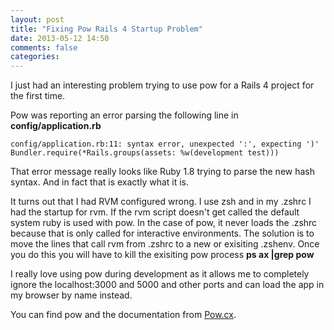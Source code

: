 ```yaml
---
layout: post
title: "Fixing Pow Rails 4 Startup Problem"
date: 2013-05-12 14:50
comments: false
categories: 
---
```

I just had an interesting problem trying to use pow for a Rails 4 project for the first time.

Pow was reporting an error parsing the following line in  **config/application.rb**

```
config/application.rb:11: syntax error, unexpected ':', expecting ')'
Bundler.require(*Rails.groups(assets: %w(development test)))
```

That error message really looks like Ruby 1.8 trying to parse the new hash syntax. And in fact that is exactly what it is.

It turns out that I had RVM configured wrong.  I use zsh and in my .zshrc I had the startup for rvm.  If the rvm script doesn't get called the default system ruby is used with pow.  In the case of pow, it never loads the .zshrc because that is only called for interactive environments. The solution is to move the lines that call rvm from .zshrc to a new or exisiting .zshenv. Once you do this you will have to kill the exisiting pow process **ps ax |grep pow**

I really love using pow during development as it allows me to completely ignore the localhost:3000 and 5000 and other ports and can load the app in my browser by name instead.

You can find pow and the documentation from [Pow.cx](http://pow.cx "Pow.cx").

